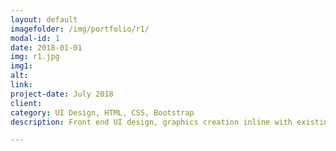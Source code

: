 ```yaml
---
layout: default
imagefolder: /img/portfolio/r1/
modal-id: 1
date: 2018-01-01
img: r1.jpg
img1: 
alt: 
link: 
project-date: July 2018
client: 
category: UI Design, HTML, CSS, Bootstrap
description: Front end UI design, graphics creation inline with existing branding for beauty products ecommerce store. Edited existing site bootstrap html/css template elements to fit design.

---
```

